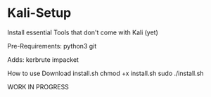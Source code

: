 # Kali-Setup
Install essential Tools that don't come with Kali (yet)

Pre-Requirements:
  python3
  git
  
Adds:
  kerbrute
  impacket
  
How to use
Download install.sh
chmod +x install.sh
sudo ./install.sh

WORK IN PROGRESS
